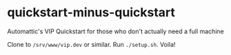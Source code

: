 quickstart-minus-quickstart
===========================

Automattic's VIP Quickstart for those who don't actually need a full machine

Clone to `/srv/www/vip.dev` or similar. Run `./setup.sh`. Voila!
